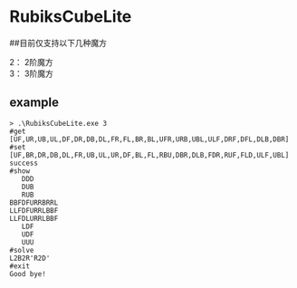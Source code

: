 # RubiksCubeLite

##目前仅支持以下几种魔方

 2： 2阶魔方  
 3： 3阶魔方  

## example

```shell
> .\RubiksCubeLite.exe 3
#get
[UF,UR,UB,UL,DF,DR,DB,DL,FR,FL,BR,BL,UFR,URB,UBL,ULF,DRF,DFL,DLB,DBR]
#set [UF,BR,DR,DB,DL,FR,UB,UL,UR,DF,BL,FL,RBU,DBR,DLB,FDR,RUF,FLD,ULF,UBL]
success
#show
   DDD
   DUB
   RUB
BBFDFURRBRRL
LLFDFURRLBBF
LLFDLURRLBBF
   LDF
   UDF
   UUU
#solve
L2B2R'R2D'
#exit
Good bye!
```